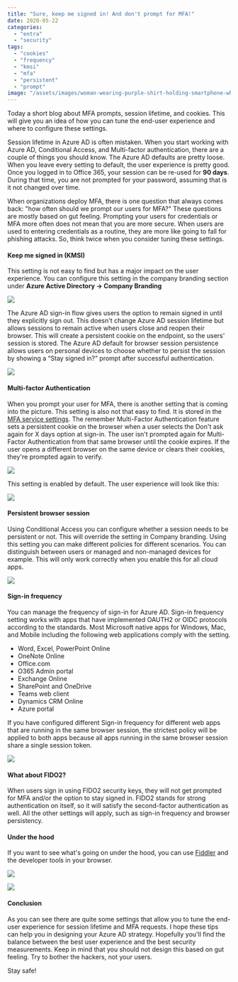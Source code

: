```yaml
---
title: "Sure, keep me signed in! And don't prompt for MFA!"
date: 2020-05-22
categories: 
  - "entra"
  - "security"
tags: 
  - "cookies"
  - "frequency"
  - "kmsi"
  - "mfa"
  - "persistent"
  - "prompt"
image: "/assets/images/woman-wearing-purple-shirt-holding-smartphone-white-sitting-826349-scaled.jpg"
---
```


Today a short blog about MFA prompts, session lifetime, and cookies. This will give you an idea of how you can tune the end-user experience and where to configure these settings.

Session lifetime in Azure AD is often mistaken. When you start working with Azure AD, Conditional Access, and Multi-factor authentication, there are a couple of things you should know. The Azure AD defaults are pretty loose. When you leave every setting to default, the user experience is pretty good. Once you logged in to Office 365, your session can be re-used for **90 days**. During that time, you are not prompted for your password, assuming that is it not changed over time.

When organizations deploy MFA, there is one question that always comes back: "how often should we prompt our users for MFA?" These questions are mostly based on gut feeling. Prompting your users for credentials or MFA more often does not mean that you are more secure. When users are used to entering credentials as a routine, they are more like going to fall for phishing attacks. So, think twice when you consider tuning these settings.

#### Keep me signed in (KMSI)

This setting is not easy to find but has a major impact on the user experience. You can configure this setting in the company branding section under **Azure Active Directory -> Company Branding**

![](/assets/images/image-76.png)

The Azure AD sign-in flow gives users the option to remain signed in until they explicitly sign out. This doesn't change Azure AD session lifetime but allows sessions to remain active when users close and reopen their browser. This will create a persistent cookie on the endpoint, so the users' session is stored. The Azure AD default for browser session persistence allows users on personal devices to choose whether to persist the session by showing a “Stay signed in?” prompt after successful authentication.

![](/assets/images/image-80.png)

#### Multi-factor Authentication

When you prompt your user for MFA, there is another setting that is coming into the picture. This setting is also not that easy to find. It is stored in the [MFA service settings](https://account.activedirectory.windowsazure.com/usermanagement/mfasettings.aspx). The remember Multi-Factor Authentication feature sets a persistent cookie on the browser when a user selects the Don't ask again for X days option at sign-in. The user isn't prompted again for Multi-Factor Authentication from that same browser until the cookie expires. If the user opens a different browser on the same device or clears their cookies, they're prompted again to verify.

![](/assets/images/image-77.png)

This setting is enabled by default. The user experience will look like this:

![](/assets/images/image-79.png)

#### Persistent browser session

Using Conditional Access you can configure whether a session needs to be persistent or not. This will override the setting in Company branding. Using this setting you can make different policies for different scenarios. You can distinguish between users or managed and non-managed devices for example. This will only work correctly when you enable this for all cloud apps.

![](/assets/images/image-82.png)

#### Sign-in frequency

You can manage the frequency of sign-in for Azure AD. Sign-in frequency setting works with apps that have implemented OAUTH2 or OIDC protocols according to the standards. Most Microsoft native apps for Windows, Mac, and Mobile including the following web applications comply with the setting.

- Word, Excel, PowerPoint Online
- OneNote Online
- Office.com
- O365 Admin portal
- Exchange Online
- SharePoint and OneDrive
- Teams web client
- Dynamics CRM Online
- Azure portal

If you have configured different Sign-in frequency for different web apps that are running in the same browser session, the strictest policy will be applied to both apps because all apps running in the same browser session share a single session token.

![](/assets/images/image-83.png)

#### What about FIDO2?

When users sign in using FIDO2 security keys, they will not get prompted for MFA and/or the option to stay signed in. FIDO2 stands for strong authentication on itself, so it will satisfy the second-factor authentication as well. All the other settings will apply, such as sign-in frequency and browser persistency.

#### Under the hood

If you want to see what's going on under the hood, you can use [Fiddler](https://www.telerik.com/fiddler) and the developer tools in your browser.

![](/assets/images/image-84.png)

![](/assets/images/image-86.png)

#### Conclusion

As you can see there are quite some settings that allow you to tune the end-user experience for session lifetime and MFA requests. I hope these tips can help you in designing your Azure AD strategy. Hopefully you'll find the balance between the best user experience and the best security measurements. Keep in mind that you should not design this based on gut feeling. Try to bother the hackers, not your users.

Stay safe!
